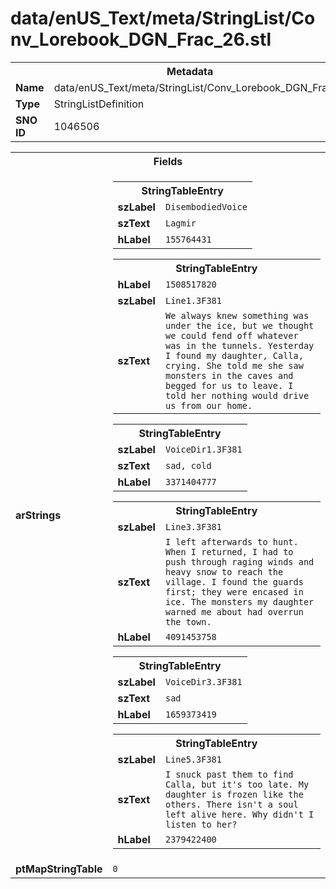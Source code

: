 <h1>data/enUS_Text/meta/StringList/Conv_Lorebook_DGN_Frac_26.stl</h1><table><tr><th colspan="100%">Metadata</th></tr><tr><td><b>Name</b></td><td>data/enUS_Text/meta/StringList/Conv_Lorebook_DGN_Frac_26.stl</td></tr><tr><td><b>Type</b></td><td>StringListDefinition</td></tr><tr><td><b>SNO ID</b></td><td>1046506</td></tr></table>

<table><tr><th colspan="100%">Fields</th></tr><tr><td><b>arStrings</b></td><td><table><tr><th colspan="100%">StringTableEntry</th></tr><tr><td><b>szLabel</b></td><td><code>DisembodiedVoice</code></td></tr><tr><td><b>szText</b></td><td><code>Lagmir</code></td></tr><tr><td><b>hLabel</b></td><td><code>155764431</code></td></tr></table>


<table><tr><th colspan="100%">StringTableEntry</th></tr><tr><td><b>hLabel</b></td><td><code>1508517820</code></td></tr><tr><td><b>szLabel</b></td><td><code>Line1.3F381</code></td></tr><tr><td><b>szText</b></td><td><code>We always knew something was under the ice, but we thought we could fend off whatever was in the tunnels. Yesterday I found my daughter, Calla, crying. She told me she saw monsters in the caves and begged for us to leave. I told her nothing would drive us from our home.</code></td></tr></table>


<table><tr><th colspan="100%">StringTableEntry</th></tr><tr><td><b>szLabel</b></td><td><code>VoiceDir1.3F381</code></td></tr><tr><td><b>szText</b></td><td><code>sad, cold</code></td></tr><tr><td><b>hLabel</b></td><td><code>3371404777</code></td></tr></table>


<table><tr><th colspan="100%">StringTableEntry</th></tr><tr><td><b>szLabel</b></td><td><code>Line3.3F381</code></td></tr><tr><td><b>szText</b></td><td><code>I left afterwards to hunt. When I returned, I had to push through raging winds and heavy snow to reach the village. I found the guards first; they were encased in ice. The monsters my daughter warned me about had overrun the town.</code></td></tr><tr><td><b>hLabel</b></td><td><code>4091453758</code></td></tr></table>


<table><tr><th colspan="100%">StringTableEntry</th></tr><tr><td><b>szLabel</b></td><td><code>VoiceDir3.3F381</code></td></tr><tr><td><b>szText</b></td><td><code>sad</code></td></tr><tr><td><b>hLabel</b></td><td><code>1659373419</code></td></tr></table>


<table><tr><th colspan="100%">StringTableEntry</th></tr><tr><td><b>szLabel</b></td><td><code>Line5.3F381</code></td></tr><tr><td><b>szText</b></td><td><code>I snuck past them to find Calla, but it's too late. My daughter is frozen like the others. There isn't a soul left alive here. Why didn't I listen to her?</code></td></tr><tr><td><b>hLabel</b></td><td><code>2379422400</code></td></tr></table>


</td></tr><tr><td><b>ptMapStringTable</b></td><td><code>0</code></td></tr></table>

